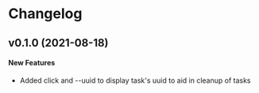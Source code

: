 # Changelog

## v0.1.0 (2021-08-18)

#### New Features

* Added click and --uuid to display task's uuid to aid in cleanup of tasks
